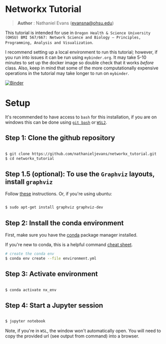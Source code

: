 # Networkx Tutorial

> **Author** : Nathaniel Evans (evansna@ohsu.edu)

This tutorial is intended for use in `Oregon Health & Science University (OHSU) BMI 567/667: Network Science and Biology – Principles, Programming, Analysis and Visualization`. 

I recommend setting up a local environment to run this tutorial; however, if you run into issues it can be run using `mybinder.org`. It may take 5-10 minutes to set up the docker image so double check that it works *before* class. Also, keep in mind that some of the more computationally expensive operations in the tutorial may take longer to run on `mybinder`. 

[![Binder](https://mybinder.org/badge_logo.svg)](https://mybinder.org/v2/gh/nathanieljevans/networkx_tutorial/HEAD)


# Setup 

It's recommended to have access to `bash` for this installation, if you are on windows this can be done using [`git bash`](https://gitforwindows.org/) or [`WSL2`](https://docs.microsoft.com/en-us/windows/wsl/about). 

## Step 1: Clone the github repository 

```bash 

$ git clone https://github.com/nathanieljevans/networkx_tutorial.git 
$ cd networkx_tutorial 

``` 

## Step 1.5 (optional): To use the `Graphviz` layouts, install `graphviz`

Follow [these](https://graphviz.org/download/) instructions. Or, if you're using ubuntu: 

```bash

$ sudo apt-get install graphviz graphviz-dev

```


## Step 2: Install the conda environment 

First, make sure you have the [conda](https://www.anaconda.com/products/individual) package manager installed. 

If you're new to conda, this is a helpful command [cheat sheet](https://docs.conda.io/projects/conda/en/4.6.0/_downloads/52a95608c49671267e40c689e0bc00ca/conda-cheatsheet.pdf). 


```bash 
# create the conda env 
$ conda env create --file environment.yml

```

## Step 3: Activate environment 

```bash 

$ conda activate nx_env

``` 

## Step 4: Start a Jupyter session 

```bash 

$ jupyter notebook

``` 

Note, if you're in `WSL`, the window won't automatically open. You will need to copy the provided url (see output from command) into a browser. 

